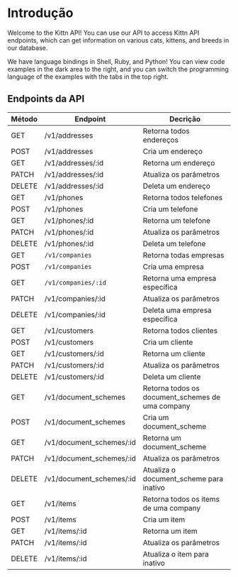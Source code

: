 # Introdução

Welcome to the Kittn API! You can use our API to access Kittn API endpoints, which can get information on various cats, kittens, and breeds in our database.

We have language bindings in Shell, Ruby, and Python! You can view code examples in the dark area to the right, and you can switch the programming language of the examples with the tabs in the top right.



## Endpoints da API

Método | Endpoint | Decrição
-------------- | -------------- | --------------
GET | /v1/addresses | Retorna todos endereços
POST | /v1/addresses | Cria um endereço
GET | /v1/addresses/:id | Retorna um endereço
PATCH | /v1/addresses/:id  | Atualiza os parâmetros
DELETE | /v1/addresses/:id | Deleta um endereço
GET | /v1/phones | Retorna todos telefones
POST | /v1/phones | Cria um telefone
GET | /v1/phones/:id | Retorna um telefone
PATCH | /v1/phones/:id | Atualiza os parâmetros
DELETE | /v1/phones/:id | Deleta um telefone
GET | `/v1/companies`| Retorna todas empresas
POST | `/v1/companies`| Cria uma empresa
GET | `/v1/companies/:id`| Retorna uma empresa específica
PATCH | /v1/companies/:id | Atualiza os parâmetros
DELETE | /v1/companies/:id | Deleta uma empresa específica
GET | /v1/customers | Retorna todos clientes
POST | /v1/customers | Cria um cliente
GET | /v1/customers/:id | Retorna um cliente
PATCH | /v1/customers/:id | Atualiza os parâmetros
DELETE  | /v1/customers/:id | Deleta um cliente
GET | /v1/document_schemes | Retorna todos os document_schemes de uma company
POST | /v1/document_schemes |  Cria um document_scheme
GET | /v1/document_schemes/:id | Retorna um document_scheme
PATCH | /v1/document_schemes/:id | Atualiza os parâmetros
DELETE | /v1/document_schemes/:id | Atualiza o document_scheme para inativo
GET | /v1/items | Retorna todos os items de uma company
POST | /v1/items | Cria um item
GET | /v1/items/:id | Retorna um item
PATCH | /v1/items/:id | Atualiza os parâmetros
DELETE | /v1/items/:id | Atualiza o item para inativo
